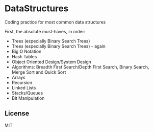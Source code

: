 
# DataStructures
Coding practice for most common data structures

First, the absolute must-haves, in order:
* Trees (especially Binary Search Trees)
* Trees (especially Binary Search Trees) - again
* Big O Notation
* Hash Tables
* Object Oriented Design/System Design
* Algorithms: Breadth First Search/Depth First Search, Binary Search, Merge Sort and Quick Sort
* Arrays
* Recursion
* Linked Lists
* Stacks/Queues
* Bit Manipulation

## License

MIT